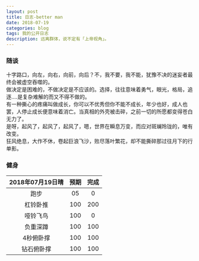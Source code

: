 ```yaml
---
layout: post
title: 日志-better man
date: 2018-07-19
categories: blog
tags: 我的公开日志
description: 远离群体，说不定有「上帝视角」。
---
```


### 随谈
  十字路口，向左，向右，向前，向后？不，我不要，我不能，犹豫不决的迷妄者最终会被虚空吞噬的。  
  做决定是困难的，不做决定是不应该的。选择，往往意味着勇气，眼光，格局，追逐....是复杂难解的而又不得不做的。  
  有一种撕心的疼痛叫做成长，你可以不优秀但你不能不成长，年少也好，成人也罢，人停止成长便意味着消亡。当真相的外壳被击碎，之前一切的所愿都变得苍白无力了。  
  是呀，起风了，起风了，起风了，嗯，世界在瞬息万变，而应对斑斓玲珑的，唯有改变。  
  狂风绝息，大作不休，卷起巨浪飞沙，败尽落叶繁花，却不能撕碎那过往月下的行单影。

### 健身

|2018年07月19日晴|预期|完成|  
|:----:|:----:|:----:|  
|跑步|05|0|
|杠铃卧推|100|200|
|哑铃飞鸟|100|0|
|负重深蹲|100|100|
|4秒俯卧撑|100|100|
|钻石俯卧撑|100|100|

